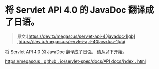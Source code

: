 # 将 Servlet API 4.0 的 JavaDoc 翻译成了日语。

> 原文:[https://dev.to/megascus/servlet-api-40javadoc-1lgb](https://dev.to/megascus/servlet-api-40javadoc-1lgb)

将 Servlet API 4.0 的 JavaDoc 翻译成了日语。
请从以下开始。

[https://megascus . github . io/servlet-spec/docs/API docs/index . html](https://megascus.github.io/servlet-spec/docs/apidocs/index.html)